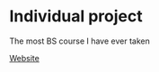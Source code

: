 # Individual project

The most BS course I have ever taken

[Website](https://web.archive.org/web/20160522210720/http://www.cs.ubbcluj.ro:80/~mihis/teaching.html)
